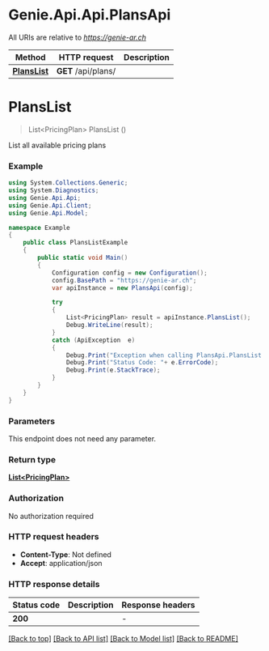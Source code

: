 # Genie.Api.Api.PlansApi

All URIs are relative to *https://genie-ar.ch*

Method | HTTP request | Description
------------- | ------------- | -------------
[**PlansList**](PlansApi.md#planslist) | **GET** /api/plans/ | 


<a name="planslist"></a>
# **PlansList**
> List&lt;PricingPlan&gt; PlansList ()



List all available pricing plans

### Example
```csharp
using System.Collections.Generic;
using System.Diagnostics;
using Genie.Api.Api;
using Genie.Api.Client;
using Genie.Api.Model;

namespace Example
{
    public class PlansListExample
    {
        public static void Main()
        {
            Configuration config = new Configuration();
            config.BasePath = "https://genie-ar.ch";
            var apiInstance = new PlansApi(config);

            try
            {
                List<PricingPlan> result = apiInstance.PlansList();
                Debug.WriteLine(result);
            }
            catch (ApiException  e)
            {
                Debug.Print("Exception when calling PlansApi.PlansList: " + e.Message );
                Debug.Print("Status Code: "+ e.ErrorCode);
                Debug.Print(e.StackTrace);
            }
        }
    }
}
```

### Parameters
This endpoint does not need any parameter.

### Return type

[**List&lt;PricingPlan&gt;**](PricingPlan.md)

### Authorization

No authorization required

### HTTP request headers

 - **Content-Type**: Not defined
 - **Accept**: application/json


### HTTP response details
| Status code | Description | Response headers |
|-------------|-------------|------------------|
| **200** |  |  -  |

[[Back to top]](#) [[Back to API list]](../README.md#documentation-for-api-endpoints) [[Back to Model list]](../README.md#documentation-for-models) [[Back to README]](../README.md)

